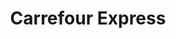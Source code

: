 ---
title: "Carrefour Express"
url: /ciudad-autonoma-de-buenos-aires/carrefour-express-juan-maria-gutierrez/
shop: comodidad
---